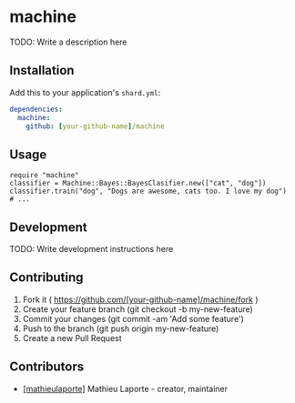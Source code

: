 # machine

TODO: Write a description here

## Installation


Add this to your application's `shard.yml`:

```yaml
dependencies:
  machine:
    github: [your-github-name]/machine
```


## Usage


```crystal
require "machine"
classifier = Machine::Bayes::BayesClasifier.new(["cat", "dog"])
classifier.train("dog", "Dogs are awesome, cats too. I love my dog")
# ...
```

## Development

TODO: Write development instructions here

## Contributing

1. Fork it ( https://github.com/[your-github-name]/machine/fork )
2. Create your feature branch (git checkout -b my-new-feature)
3. Commit your changes (git commit -am 'Add some feature')
4. Push to the branch (git push origin my-new-feature)
5. Create a new Pull Request

## Contributors

- [[mathieulaporte]](https://github.com/[mathieulaporte]) Mathieu Laporte - creator, maintainer
